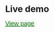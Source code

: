 # Live demo
<a href="https://react-business-casual.netlify.app/" target="_blank" alt="site" style="font-size:20px; color:green; font-family:sans-serif">View page</a>
